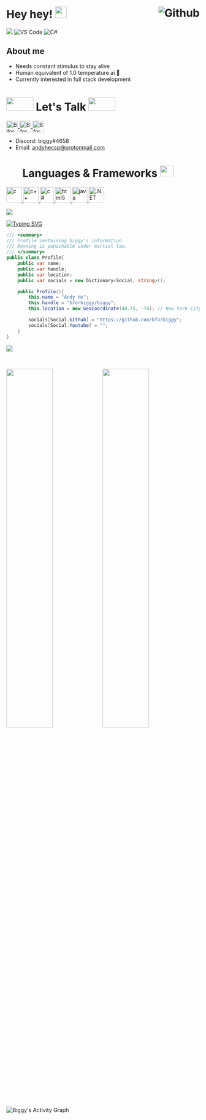 # Hey hey! <img src= "https://media.discordapp.net/attachments/441515622329745408/922266941727580200/OtterJam1.gif" width= "30" height= "30"> <a href="https://github.com/bforbiggy"> <img align="right" src="https://img.shields.io/github/followers/bforbiggy?label=Follow&amp;style=social" alt="Github"></a>

![](https://komarev.com/ghpvc/?username=bforbiggy&style=for-the-badge)
![VS Code](https://img.shields.io/badge/VS%20%20Code-0078d7.svg?style=for-the-badge&logo=visual-studio-code&logoColor=white)
![C#](https://img.shields.io/badge/c%23-%23239120.svg?style=for-the-badge&logo=c-sharp#&logoColor=c58545&labelColor=282828)

## About me

- Needs constant stimulus to stay alive
- Human equivalent of 1.0 temperature ai 🤖
- Currently interested in full stack development

<!--
<div align="center">
  <a href="https://open.spotify.com/user/6s6pbtefezpookh8gwnkko15v">
    <img src="https://readme-spotify-tingz.vercel.app/api/now-playing">
  </a>
</div>
-->

# <img src='https://raw.githubusercontent.com/ShahriarShafin/ShahriarShafin/main/Assets/handshake.gif' height="35px" width="70px"> Let's Talk <img src='https://raw.githubusercontent.com/ShahriarShafin/ShahriarShafin/main/Assets/handshake.gif' height="35px" width="70px">

<p align="left">
    <a href="https://github.com/bforbiggy" target="blank">
        <img align="center" src="https://upload.wikimedia.org/wikipedia/commons/9/91/Octicons-mark-github.svg" alt="Bforbiggy" height="30" width="30" />
    </a>
    <a href="https://www.linkedin.com/in/andy-he-a31771242/" target="blank">
        <img align="center" src="https://upload.wikimedia.org/wikipedia/commons/c/ca/LinkedIn_logo_initials.png" alt="Bforbiggy" height="30" width="30" />
    </a>
    <a href="https://twitter.com/bforbiggy" target="blank">
        <img align="center" src="https://upload.wikimedia.org/wikipedia/commons/4/4f/Twitter-logo.svg" alt="Bforbiggy" height="30" width="30" />
    </a>
</p>

- Discord: biggy#4658  
- Email: andyhecsp@protonmail.com  

# <img src = "https://media2.giphy.com/media/QssGEmpkyEOhBCb7e1/giphy.gif?cid=ecf05e47a0n3gi1bfqntqmob8g9aid1oyj2wr3ds3mg700bl&rid=giphy.gif" height=0px width=35px> Languages & Frameworks <img src = "https://media2.giphy.com/media/QssGEmpkyEOhBCb7e1/giphy.gif?cid=ecf05e47a0n3gi1bfqntqmob8g9aid1oyj2wr3ds3mg700bl&rid=giphy.gif" height=30px width = 35px>

<p align="left"> 
    <a href="https://en.wikipedia.org/wiki/C_(programming_language)" target="_blank" rel="noreferrer"> 
        <img src="https://upload.wikimedia.org/wikipedia/commons/1/18/C_Programming_Language.svg" alt="c" width="40" height="40" /> 
    </a> 
    <a href="https://en.wikipedia.org/wiki/C++" target="_blank" rel="noreferrer">
        <img src="https://upload.wikimedia.org/wikipedia/commons/1/18/ISO_C++_Logo.svg" alt="c++" width="40" height="40" /> 
    </a> 
    <a href="https://en.wikipedia.org/wiki/C_Sharp_(programming_language)" target="_blank" rel="noreferrer">
        <img src="https://seeklogo.com/images/C/c-sharp-c-logo-02F17714BA-seeklogo.com.png" alt="c#" width="35" height="40" /> 
    </a> 
    <a href="https://en.wikipedia.org/wiki/HTML" target="_blank" rel="noreferrer"> 
        <img src="https://upload.wikimedia.org/wikipedia/commons/6/61/HTML5_logo_and_wordmark.svg"alt="html5" width="40" height="40" /> 
    </a> 
    <a href="https://en.wikipedia.org/wiki/Java_(programming_language)" target="_blank" rel="noreferrer"> 
        <img src="https://upload.wikimedia.org/wikipedia/commons/0/0a/AnantP@java.png" alt="java" width="40"height="40" /> 
    </a>  
    <a href="https://en.wikipedia.org/wiki/.NET" target="_blank" rel="noreferrer"> 
        <img src="https://upload.wikimedia.org/wikipedia/commons/e/ee/.NET_Core_Logo.svg" alt=".NET Core" width="40"height="40" /> 
    </a>  
</p>

<a href="https://www.youtube.com/watch?v=dQw4w9WgXcQ"><img src="https://user-images.githubusercontent.com/73097560/115834477-dbab4500-a447-11eb-908a-139a6edaec5c.gif"></a>

[![Typing SVG](https://readme-typing-svg.herokuapp.com?duration=2000&width=500&lines=Roses+are+red;Deadlines+in+view;Unexpected+'%7D'%2C+on+line+32)](https://git.io/typing-svg)

```cs
/// <summary>
/// Profile containing biggy's information.
/// Doxxing is punishable under martial law.
/// </summary>
public class Profile{
    public var name;
    public var handle;
    public var location;
    public var socials = new Dictionary<Social, string>();

    public Profile(){
        this.name = "Andy He";
        this.handle = "bforbiggy/biggy";
        this.location = new GeoCoordinate(40.75, -74); // New York City, United States

        socials[Social.Github] = "https://github.com/bforbiggy";
        socials[Social.Youtube] = "";
    }
}
```

<a href="https://www.youtube.com/watch?v=dQw4w9WgXcQ"><img src="https://user-images.githubusercontent.com/73097560/115834477-dbab4500-a447-11eb-908a-139a6edaec5c.gif"></a>

<br/>
<p align="left">
  <img width="49%" src="https://github-readme-stats.vercel.app/api?username=bforbiggy&show_icons=true&theme=tokyonight&hide_border=true"/>
    <img width=49%" src="https://github-readme-streak-stats.herokuapp.com/?user=bforbiggy&theme=tokyonight&hide_border=true" />
  </a>
</p>

![Biggy's Activity Graph](https://activity-graph.herokuapp.com/graph?username=bforbiggy&custom_title=Biggy's%20Activity%20Graph&theme=tokyonight&bg_color=282828&hide_border=true&line=d1a01f&point=c58545)
